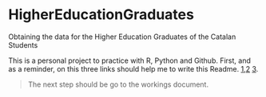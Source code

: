 HigherEducationGraduates
========================

Obtaining the data for the Higher Education Graduates of the Catalan Students

This is a personal project to practice with R, Python and Github. 
First, and as a reminder, on this three links should help me to write this Readme. 
[1](https://help.github.com/articles/markdown-basics),[2](https://help.github.com/articles/writing-on-github) [3](https://help.github.com/articles/github-flavored-markdown). 
>The next step should be go to the workings document. 

